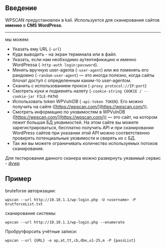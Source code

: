 ## Введение 
WPSCAN предустановлен в kali. Используется для сканирования сайтов **именно** в **CMS WordPress**.
***
мы можем:

- Указать ему URL (`-url`)
- Куда выводить - на экран терминала или в файл.
- Указать, если нам необходимо аутентификацию и именно WordPressа (`-http-auth login:password`).
- Менять вручную user-agentа (`-user-agent`) или же поменять его рандомно (`-random-user-agent`) — это иногда полезно, когда сайты блочат доступ с определенным каким-то user-agentом.
- Сканить с использованием прокси (`-proxy protocol://IP:port`)
- Смотреть куки и подменять налету (`-cookie-string COOKIE / --cookie-jar FILE-PATH`)
- Использовать token WPVulnDB (`-api-token TOKEN`). Его можно получить на сайте  ([https://wpscan.com/](https://wpscan.com/)). 
- Смотреть информацию по уязвимостям в WPVulnDB ([https://wpscan.com/](https://wpscan.com/)) — это сайт, на котором лежит большая БД уязвимостей. На этом сайте вы можете зарегистрироваться, бесплатно получить API и при сканировании WordPress сайтов при указании этой API можно соответственно проверять потенциальные уязвимости и сверять их с БД.
- Так же вы можете ограничивать количество используемых потоков сканирования.

Для тестирования данного сканера можно развернуть уязвимый сервис - [dvwp](https://github.com/vavkamil/dvwp)

## Пример
bruteforse авторизации:
``` 
wpscan --url http://10.10.1.1/wp-login.php -U <username> -P brutforceList.txt
```
сканирование системы:
``` 
wpscan --url http://10.10.1.1/wp-login.php --enumerate
```
Пробрутфорсить учётные записи:
```
wpscan --url {URL} -e ap,at,tt,cb,dbe,u1-25,m -P {passList}
```